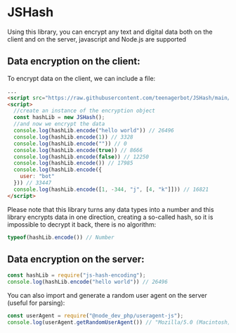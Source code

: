 # JSHash

Using this library, you can encrypt any text and digital data both on the client and on the server, javascript and Node.js are supported

## Data encryption on the client:
To encrypt data on the client, we can include a file:
```html
...
<script src="https://raw.githubusercontent.com/teenagerbot/JSHash/main/jshash.min.js"></script>
<script>
  //create an instance of the encryption object
  const hashLib = new JSHash();
  //and now we encrypt the data
  console.log(hashLib.encode("hello world")) // 26496
  console.log(hashLib.encode(1)) // 3328
  console.log(hashLib.encode("")) // 0
  console.log(hashLib.encode(true)) // 8666
  console.log(hashLib.encode(false)) // 12250
  console.log(hashLib.encode()) // 17985
  console.log(hashLib.encode({
    user: "bot"
  })) // 33447
  console.log(hashLib.encode([1, -344, "j", [4, "k"]])) // 16821
</script>
```

Please note that this library turns any data types into a number and this library encrypts data in one direction, creating a so-called hash, so it is impossible to decrypt it back, there is no algorithm:
```js
typeof(hashLib.encode()) // Number
```

## Data encryption on the server:

```js
const hashLib = require("js-hash-encoding");
console.log(hashLib.encode("hello world")) // 26496
```

You can also import and generate a random user agent on the server (useful for parsing):
```js
const userAgent = require("@node_dev_php/useragent-js");
console.log(userAgent.getRandomUserAgent()) // "Mozilla/5.0 (Macintosh; Intel Mac OS X 10.9; rv:30.0) Gecko/20100101 Firefox/30.0"
```
